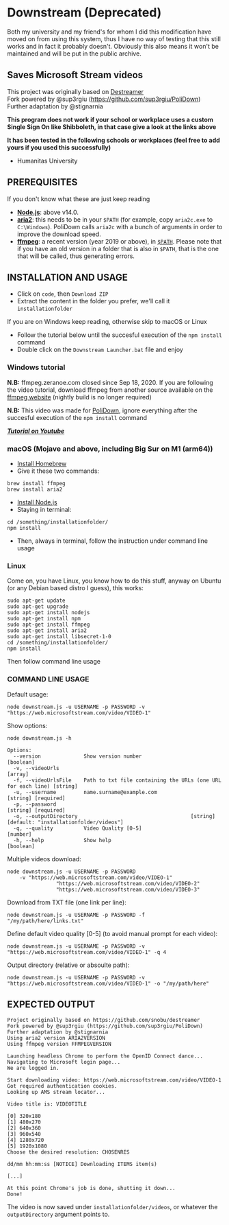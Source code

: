 # Downstream (Deprecated)

Both my university and my friend's for whom I did this modification have moved on from using this system, thus I have no way of testing that this still works and in fact it probably doesn't. Obviously this also means it won't be maintained and will be put in the public archive.

## Saves Microsoft Stream videos

This project was originally based on [Destreamer](https://github.com/snobu/destreamer)  
Fork powered by @sup3rgiu (https://github.com/sup3rgiu/PoliDown)  
Further adaptation by @stignarnia

**This program does not work if your school or workplace uses a custom Single Sign On like Shibboleth, in that case give a look at the links above**  
  
**It has been tested in the following schools or workplaces (feel free to add yours if you used this successfully)**
* Humanitas University

## PREREQUISITES
If you don't know what these are just keep reading

* [**Node.js**](https://nodejs.org/it/download/): above v14.0.
* [**aria2**](https://github.com/aria2/aria2/releases): this needs to be in your `$PATH` (for example, copy `aria2c.exe` to `C:\Windows`). PoliDown calls `aria2c` with a bunch of arguments in order to improve the download speed.
* [**ffmpeg**](https://www.ffmpeg.org/download.html): a recent version (year 2019 or above), in [`$PATH`](https://www.thewindowsclub.com/how-to-install-ffmpeg-on-windows-10). Please note that if you have an old version in a folder that is also in `$PATH`, that is the one that will be called, thus generating errors.

## INSTALLATION AND USAGE

* Click on `code`, then `Download ZIP`
* Extract the content in the folder you prefer, we'll call it `installationfolder`

If you are on Windows keep reading, otherwise skip to macOS or Linux

* Follow the tutorial below until the succesful execution of the `npm install` command
* Double click on the `Downstream Launcher.bat` file and enjoy

### Windows tutorial
**N.B:** ffmpeg.zeranoe.com closed since Sep 18, 2020. If you are following the video tutorial, download ffmpeg from another source available on the [ffmpeg website](https://www.ffmpeg.org/download.html) (nightly build is no longer required)

**N.B:** This video was made for [PoliDown](https://github.com/sup3rgiu/PoliDown), ignore everything after the succesful execution of the `npm install` command

***[Tutorial on Youtube](https://www.youtube.com/watch?v=iZgea4t5YW4)***

### macOS (Mojave and above, including Big Sur on M1 (arm64))

* [Install Homebrew](https://www.youtube.com/watch?v=31eTw5xRHBA)
* Give it these two commands:
```
brew install ffmpeg
brew install aria2
```
* [Install Node.js](https://www.youtube.com/watch?v=0i-gstqgjuE)
* Staying in terminal:
```
cd /something/installationfolder/
npm install
```
*  Then, always in terminal, follow the instruction under command line usage

### Linux

Come on, you have Linux, you know how to do this stuff, anyway on Ubuntu (or any Debian based distro I guess), this works:

```
sudo apt-get update
sudo apt-get upgrade
sudo apt-get install nodejs
sudo apt-get install npm
sudo apt-get install ffmpeg
sudo apt-get install aria2
sudo apt-get install libsecret-1-0
cd /something/installationfolder/
npm install
```
Then follow command line usage

### COMMAND LINE USAGE

Default usage:
```
node downstream.js -u USERNAME -p PASSWORD -v "https://web.microsoftstream.com/video/VIDEO-1"
```

Show options:
```
node downstream.js -h

Options:
  --version              Show version number                           [boolean]
  -v, --videoUrls                                                      [array]
  -f, --videoUrlsFile    Path to txt file containing the URLs (one URL for each line) [string]
  -u, --username         name.surname@example.com                 [string] [required]
  -p, --password                                                  [string] [required]
  -o, --outputDirectory                             		[string] [default: "installationfolder/videos"]
  -q, --quality          Video Quality [0-5]                            [number]
  -h, --help             Show help                                     [boolean]
```

Multiple videos download:
```
node downstream.js -u USERNAME -p PASSWORD
    -v "https://web.microsoftstream.com/video/VIDEO-1"
                "https://web.microsoftstream.com/video/VIDEO-2"
                "https://web.microsoftstream.com/video/VIDEO-3"
```

Download from TXT file (one link per line):
```
node downstream.js -u USERNAME -p PASSWORD -f "/my/path/here/links.txt"
```

Define default video quality [0-5] (to avoid manual prompt for each video):
```
node downstream.js -u USERNAME -p PASSWORD -v "https://web.microsoftstream.com/video/VIDEO-1" -q 4
```

Output directory (relative or absoulte path):
```
node downstream.js -u USERNAME -p PASSWORD -v "https://web.microsoftstream.com/video/VIDEO-1" -o "/my/path/here"
```

## EXPECTED OUTPUT

```
Project originally based on https://github.com/snobu/destreamer
Fork powered by @sup3rgiu (https://github.com/sup3rgiu/PoliDown)
Further adaptation by @stignarnia
Using aria2 version ARIA2VERSION
Using ffmpeg version FFMPEGVERSION

Launching headless Chrome to perform the OpenID Connect dance...
Navigating to Microsoft login page...
We are logged in.

Start downloading video: https://web.microsoftstream.com/video/VIDEO-1
Got required authentication cookies.
Looking up AMS stream locator...

Video title is: VIDEOTITLE

[0] 320x180
[1] 480x270
[2] 640x360
[3] 960x540
[4] 1280x720
[5] 1920x1080
Choose the desired resolution: CHOSENRES

dd/mm hh:mm:ss [NOTICE] Downloading ITEMS item(s)

[...]

At this point Chrome's job is done, shutting it down...
Done!
```

The video is now saved under `installationfolder/videos`, or whatever the `outputDirectory` argument points to.
